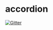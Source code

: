 # accordion

[![Gitter](https://badges.gitter.im/Join%20Chat.svg)](https://gitter.im/anthonyshort/accordion?utm_source=badge&utm_medium=badge&utm_campaign=pr-badge&utm_content=badge)